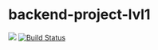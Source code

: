 # backend-project-lvl1
<a href="https://codeclimate.com/github/codeclimate/codeclimate/maintainability"><img src="https://api.codeclimate.com/v1/badges/a99a88d28ad37a79dbf6/maintainability" /></a>
[![Build Status](https://travis-ci.org/Kopyz/backend-project-lvl1.svg?branch=master)](https://travis-ci.org/Kopyz/backend-project-lvl1)

